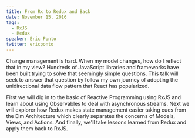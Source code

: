 ```yaml
---
title: From Rx to Redux and Back
date: November 15, 2016
tags:
  - RxJS
  - Redux
speaker: Eric Ponto
twitter: ericponto
---
```




Change management is hard. When my model changes, how do I reflect that in my view? Hundreds of JavaScript libraries and frameworks have been built trying to solve that seemingly simple questions. This talk will seek to answer that question by follow my own journey of adopting the unidirectional data flow pattern that React has popularized.

First we will dig in to the basic of Reactive Programming using RxJS and learn about using Observables to deal with asynchronous streams. Next we will explorer how Redux makes state management easier taking cues from the Elm Architecture which clearly separates the concerns of Models, Views, and Actions. And finally, we'll take lessons learned from Redux and apply them back to RxJS.


